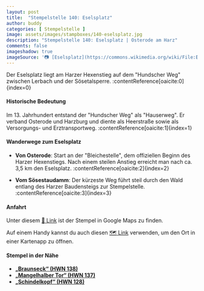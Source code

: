 ```yaml
---
layout: post
title:  "Stempelstelle 140: Eselsplatz"
author: buddy
categories: [ Stempelstelle ]
image: assets/images/stampboxes/140-eselsplatz.jpg
description: "Stempelstelle 140: Eselsplatz | Osterode am Harz"
comments: false
imageshadow: true
imageSource: '📷 [Eselsplatz](https://commons.wikimedia.org/wiki/File:Eselsplatz.jpg) von <a href="//commons.wikimedia.org/wiki/User:B.Thomas95" title="User:B.Thomas95">Thomas Binder</a> unter Lizenz [CC BY-SA 4.0](https://creativecommons.org/licenses/by-sa/4.0)'
---
```


Der Eselsplatz liegt am Harzer Hexenstieg auf dem "Hundscher Weg" zwischen Lerbach und der Sösetalsperre. :contentReference[oaicite:0]{index=0}

#### Historische Bedeutung

Im 13. Jahrhundert entstand der "Hundscher Weg" als "Hauserweg". Er verband Osterode und Harzburg und diente als Heerstraße sowie als Versorgungs- und Erztransportweg. :contentReference[oaicite:1]{index=1}

#### Wanderwege zum Eselsplatz

- **Von Osterode**: Start an der "Bleichestelle", dem offiziellen Beginn des Harzer Hexenstiegs. Nach einem steilen Anstieg erreicht man nach ca. 3,5 km den Eselsplatz. :contentReference[oaicite:2]{index=2}

- **Vom Sösestaudamm**: Der kürzeste Weg führt steil durch den Wald entlang des Harzer Baudensteigs zur Stempelstelle. :contentReference[oaicite:3]{index=3}

#### Anfahrt

Unter diesem [📍 Link](https://www.google.com/maps/dir/?api=1&origin=&destination=51.74620%2C%2010.30148) ist der Stempel in Google Maps zu finden.

<div class="android-only">
  Auf einem Handy kannst du auch diesen 
  <a href="geo:51.74620,10.30148">🗺️ Link</a> 
  verwenden, um den Ort in einer Kartenapp zu öffnen.
  <p></p>
</div>

#### Stempel in der Nähe

- [**„Braunseck“ (HWN 138)**](/stempelstelle-138-braunseck)
- [**„Mangelhalber Tor“ (HWN 137)**](/stempelstelle-137-mangelhalber-tor)
- [**„Schindelkopf“ (HWN 128)**](/stempelstelle-128-schindelkopf)
